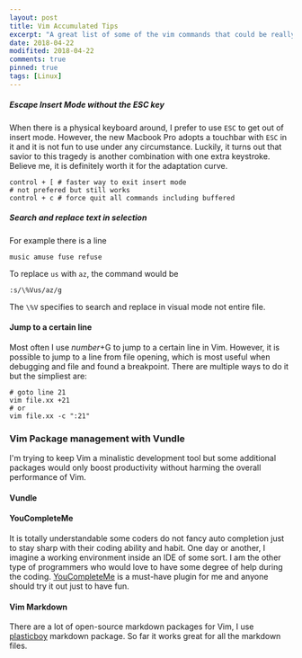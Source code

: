 ```yaml
---
layout: post
title: Vim Accumulated Tips
excerpt: "A great list of some of the vim commands that could be really helpful to light-to-heavy Vim users everyday. Navigation and basic commands will not be listed here under the assumptions that they are elementary to survive in a entry-to-high level learning curve."
date: 2018-04-22
modifited: 2018-04-22
comments: true
pinned: true
tags: [Linux]
---
```

##### Escape Insert Mode without the ESC key
When there is a physical keyboard around, I prefer to use ```ESC``` to get out of insert mode. However, the new Macbook Pro adopts a touchbar with ```ESC``` in it and it is not fun to use under any circumstance. Luckily, it turns out that savior to this tragedy is another combination with one extra keystroke. Believe me, it is definitely worth it for the adaptation curve. 
~~~ shell
control + [ # faster way to exit insert mode
# not prefered but still works
control + c # force quit all commands including buffered
~~~
##### Search and replace text in selection
For example there is a line
~~~~ shell
music amuse fuse refuse
~~~~
To replace ```us``` with ```az```, the command would be 
~~~ SHELL
:s/\%Vus/az/g
~~~
The ```\%V``` specifies to search and replace in visual mode not entire file.
#### Jump to a certain line
Most often I use *number*+G to jump to a certain line in Vim. However, it is possible to jump to a line from file opening, which is most useful when debugging and file and found a breakpoint. There are multiple ways to do it but the simpliest are:
~~~ shell
# goto line 21
vim file.xx +21
# or
vim file.xx -c ":21"
~~~
### Vim Package management with Vundle
I'm trying to keep Vim a minalistic development tool but some additional packages would only boost productivity without harming the overall performance of Vim. 
#### Vundle
#### YouCompleteMe
It is totally understandable some coders do not fancy auto completion just to stay sharp with their coding ability and habit. One day or another, I imagine a working environment inside an IDE of some sort. I am the other type of programmers who would love to have some degree of help during the coding. [YouCompleteMe](https://valloric.github.io/YouCompleteMe/) is a must-have plugin for me and anyone should try it out just to have fun. 
#### Vim Markdown
There are a lot of open-source markdown packages for Vim, I use [plasticboy](https://github.com/plasticboy/vim-markdown) markdown package. So far it works great for all the markdown files.
